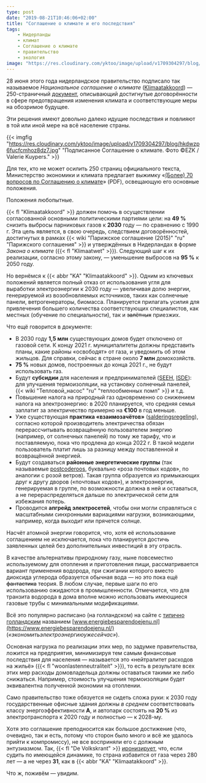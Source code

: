 ```yaml
---
type: post
date: "2019-08-21T10:46:06+02:00"
title: "Соглашение о климате и его последствия"
tags:
    - Нидерланды
    - климат
    - Соглашение о климате
    - правительство
    - экология
image: "https://res.cloudinary.com/yktoo/image/upload/v1709304297/blog/hkdwzp6fucfcmhoz8dz7.jpg"
---
```


28 июня этого года нидерландское правительство подписало так называемое *Национальное соглашение о климате* ([Klimaatakkoord](https://www.klimaatakkoord.nl/)) — 250-страничный [документ](https://www.klimaatakkoord.nl/binaries/klimaatakkoord/documenten/publicaties/2019/06/28/klimaatakkoord/klimaatakkoord.pdf), описывающий достигнутые договорённости в сфере предотвращения изменения климата и соответствующие меры на обозримое будущее.

Эти решения имеют довольно далеко идущие последствия и повлияют в той или иной мере на всё население страны.

<!--more-->

{{< imgfig "https://res.cloudinary.com/yktoo/image/upload/v1709304297/blog/hkdwzp6fucfcmhoz8dz7.jpg" "Подписанное Соглашение о климате. Фото ©EZK / Valerie Kuypers." >}}

Для тех, кто не может осилить 250 страниц официального текста, Министерство экономики и климата предлагает выжимку «[(Более) 70 вопросов по Соглашению о климате](https://www.rijksoverheid.nl/binaries/rijksoverheid/documenten/publicaties/2019/06/28/het-klimaatakkoord-in-meer-dan-70-vragen/Het+Klimaatakkoord+in+%28meer+dan%29+70+vragen_28juni2019.pdf)» (PDF), освещающую его основные положения.

Положения любопытные.

{{< fl "Klimaatakkoord" >}} должен помочь в осуществлении согласованной основными политическими партиями цели: на **49 %** снизить выбросы парниковых газов к **2030** году — по сравнению с 1990 г. Эта цель является, в свою очередь, следствием договорённостей, достигнутых в рамках {{< wiki "Парижское соглашение (2015)" "ru" "Парижского соглашения" >}} и утверждённых в Нидерландах в форме *Закона о климате* ({{< fl "Klimaatwet" >}}). Следующий шаг к их реализации, согласно этому закону, — уменьшение выбросов на **95 %** к 2050 году.

Но вернёмся к {{< abbr "KA" "Klimaatakkoord" >}}. Одним из ключевых положений является полный отказ от использования угля для выработки электроэнергии к 2030 году — увеличивая долю энергии, генерируемой из возобновляемых источников, таких как солнечные панели, ветрогенераторы, биомасса. Планируется прилагать усилия для привлечения большего количества соответствующих специалистов, как местных (обучение по специальности), так и ~~залётных~~ приезжих.

Что ещё говорится в документе:

* В 2030 году **1,5 млн** существующих домов будет отключено от газовой сети. К концу 2021 г. муниципалитеты должны представить планы, какие районы «освободят» от газа, и уведомить об этом жильцов. Для справки, сейчас в стране около **7 млн** домохозяйств.
* **75 %** новых домов, построенных до конца 2021 г., не будут использовать газ.
* Будут **субсидии** для населения и предпринимателей ([SEEH](https://www.rvo.nl/subsidies-regelingen/seeh), [ISDE](https://www.rvo.nl/subsidies-regelingen/investeringssubsidie-duurzame-energie-isde)): для улучшения термоизоляции, на установку солнечный панелей, {{< wiki "Тепловой_насос" "ru" "теплообменных помп" >}} и т.д.
* Повышение налога на природный газ одновременно со снижением налога на электроэнергию: в 2020 планируется, что средняя семья заплатит за электричество примерно на **€100** в год меньше.
* Уже существующая **практика «взаимозачётов»** ([salderingsregeling](https://www.consuwijzer.nl/elektriciteit-en-gas/duurzame-energie/wat-is-salderen)), согласно которой производитель электричества обязан перерассчитывать возвращённую пользователем энергию (например, от солнечных панелей) по тому же тарифу, что и поставляемую, пока что продлена до конца 2022 г. В такой модели пользователь платит лишь за разницу между поставленной и возвращённой энергией.
* Будут создаваться **районные энергетические группы** (так называемые [postcoderoos](https://www.hieropgewekt.nl/kennisdossiers/postcoderoosregeling-regeling-in-het-kort), буквально «роза почтовых кодов», по аналогии с розой ветров). Такая группа образуется из примыкающих друг к другу дворов («почтовых кодов»), и электроэнергия, генерируемая в группе, по возможности должна в ней и оставаться, а не перераспределяться дальше по электрической сети для избежания потерь.
* Проводится **апгрейд электросетей**, чтобы они могли справляться с масштабными синхронными вариациями нагрузки, возникающими, например, когда выходит или прячется солнце.

Насчёт атомной энергии говорится, что, хотя её использование соглашением не исключается, пока что планируется достичь заявленных целей без дополнительных инвестиций в эту отрасль.

В качестве альтернативы природному газу, ныне повсеместно используемому для отопления и приготовления пищи, рассматривается вариант применения водорода, при сжигании которого вместо диоксида углерода образуется обычная вода — но это пока ещё ~~фантастика~~ теория. В любом случае, первые шаги по его использованию ожидаются в промышленности. Отмечается, что для транзита водорода в дома вполне можно использовать имеющиеся газовые трубы с минимальными модификациями.

Всё это популярно расписано (на голландском) на сайте с [типично голландским](0344) названием [www.energiebesparendoejenu.nl](https://www.energiebesparendoejenu.nl/) (*«экономитьэлектроэнергиюужесейчас»*).

Основная нагрузка по реализации этих мер, по задумке правительства, ложится на предприятия, минимизируя тем самым финансовые последствия для населения — называется это «нейтралитет расходов на жильё» ({{< fl "woonlastenneutraliteit" >}}), то есть в результате всех этих мер расходы домовладельца должны оставаться такими же либо снижаться. Например, стоимость улучшения термоизоляции будет эквивалентна полученной экономии на отоплении.

Само правительство тоже обязуется не сидеть сложа руки: к 2030 году государственные офисные здания должны *в среднем* соответствовать классу энергоэффективности **A**, и автопарк состоять на **20 %** из электротранспорта к 2020 году и полностью — к 2028-му.

Хотя это соглашение преподносится как большое достижение (что, очевидно, так и есть, потому что сторон было много и всё же удалось прийти к компромиссу), не все восприняли его с должным энтузиазмом. Так, {{< fl "De Volkskrant" >}} [иронизирует](https://www.volkskrant.nl/nieuws-achtergrond/nederland-in-dit-tempo-pas-na-280-jaar-van-gas-af~b4614869/), что, если судить по имеющейся динамике, то страна избавится от газа через 280 лет — а не через **31**, как в {{< abbr "KA" "Klimaatakkoord" >}}.

Что ж, поживём — увидим.
